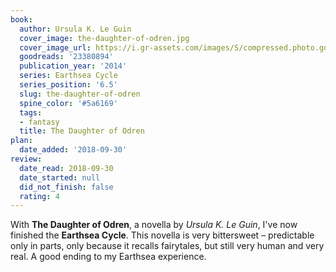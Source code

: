 ```yaml
---
book:
  author: Ursula K. Le Guin
  cover_image: the-daughter-of-odren.jpg
  cover_image_url: https://i.gr-assets.com/images/S/compressed.photo.goodreads.com/books/1422929380l/23380894.jpg
  goodreads: '23380894'
  publication_year: '2014'
  series: Earthsea Cycle
  series_position: '6.5'
  slug: the-daughter-of-odren
  spine_color: '#5a6169'
  tags:
  - fantasy
  title: The Daughter of Odren
plan:
  date_added: '2018-09-30'
review:
  date_read: 2018-09-30
  date_started: null
  did_not_finish: false
  rating: 4
---
```


With **The Daughter of Odren**, a novella by *Ursula K. Le Guin*, I've now finished the **Earthsea Cycle**. This novella is very bittersweet – predictable only in parts, only because it recalls fairytales, but still very human and very real. A good ending to my Earthsea experience.

